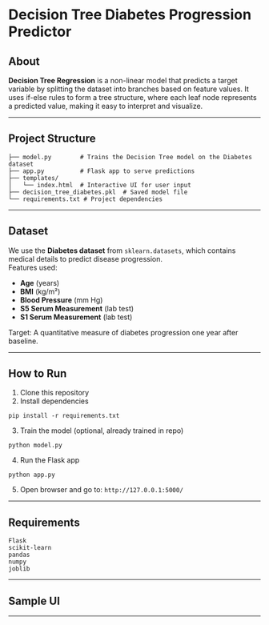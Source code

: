#  Decision Tree Diabetes Progression Predictor

##  About
**Decision Tree Regression** is a non-linear model that predicts a target variable by splitting the dataset into branches based on feature values. It uses if-else rules to form a tree structure, where each leaf node represents a predicted value, making it easy to interpret and visualize.

---

##  Project Structure
```
├── model.py        # Trains the Decision Tree model on the Diabetes dataset
├── app.py          # Flask app to serve predictions
├── templates/
│   └── index.html  # Interactive UI for user input
├── decision_tree_diabetes.pkl  # Saved model file
└── requirements.txt # Project dependencies
```

---

##  Dataset
We use the **Diabetes dataset** from `sklearn.datasets`, which contains medical details to predict disease progression.  
Features used:
- **Age** (years)
- **BMI** (kg/m²)
- **Blood Pressure** (mm Hg)
- **S5 Serum Measurement** (lab test)
- **S1 Serum Measurement** (lab test)

Target: A quantitative measure of diabetes progression one year after baseline.

---

##  How to Run
1. Clone this repository  
2. Install dependencies  
```
pip install -r requirements.txt
```
3. Train the model (optional, already trained in repo)  
```
python model.py
```
4. Run the Flask app  
```
python app.py
```
5. Open browser and go to: `http://127.0.0.1:5000/`

---

##  Requirements
```
Flask
scikit-learn
pandas
numpy
joblib
```

---

##  Sample UI


---

